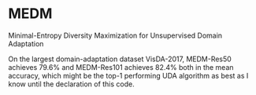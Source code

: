 # MEDM
Minimal-Entropy Diversity Maximization for Unsupervised Domain Adaptation


On the largest domain-adaptation dataset VisDA-2017, MEDM-Res50 achieves 79.6% and MEDM-Res101 achieves 82.4% both in the mean accuracy, which might be the top-1 performing UDA algorithm as best as I know until the declaration of this code. 
